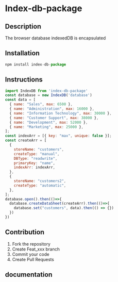 # Index-db-package

## Description
The browser database indexedDB is encapsulated

## Installation

```js
npm install index-db-package
```

## Instructions

```js
import IndexDB from 'index-db-package'
const database = new IndexDB('database')
const data = [
  { name: "Sales", max: 6500 },
  { name: "Administration", max: 16000 },
  { name: "Information Technology", max: 30000 },
  { name: "Customer Support", max: 38000 },
  { name: "Development", max: 52000 },
  { name: "Marketing", max: 25000 },
];
const indexArr = [{ key: "max", unique: false }];
const createArr = [
  {
    storeName: "customers",
    createType: "manual",
    DBType: "readwrite",
    primaryKey: "name",
    indexArr: indexArr,
  },
  {
    storeName: "customers2",
    createType: "automatic",
  },
];
database.open().then(()=>{
  database.createDataSheet(createArr).then(()=>{
    database.set("customers", data).then(() => {})
  })
})
```

## Contribution

1.  Fork the repository
2.  Create Feat_xxx branch
3.  Commit your code
4.  Create Pull Requests

## documentation
